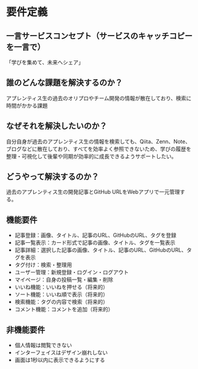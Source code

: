 # 要件定義
## 一言サービスコンセプト（サービスのキャッチコピーを一言で）
「学びを集めて、未来へシェア」
## 誰のどんな課題を解決するのか？
アプレンティス生の過去のオリプロやチーム開発の情報が散在しており、検索に時間がかかる課題
## なぜそれを解決したいのか？
自分自身が過去のアプレンティス生の情報を検索しても、Qiita、Zenn、Note、ブログなどに散在しており、すべてを効率よく参照できないため、学びの履歴を整理・可視化して後輩や同期が効率的に成長できるようサポートしたい。
## どうやって解決するのか？
過去のアプレンティス生の開発記事とGitHub URLをWebアプリで一元管理する。
## 機能要件
- 記事登録：画像、タイトル、記事のURL、GitHubのURL、タグを登録
- 記事一覧表示：カード形式で記事の画像、タイトル、タグを一覧表示
- 記事詳細：選択した記事の画像、タイトル、記事のURL、GitHubのURL、タグを表示
- タグ付け：検索・整理用
- ユーザー管理：新規登録・ログイン・ログアウト
- マイページ：自身の投稿一覧・編集・削除
- いいね機能：いいねを押せる（将来的）
- ソート機能：いいね順で表示（将来的）
- 検索機能：タグの内容で検索（将来的）
- コメント機能：コメントを追加（将来的）
## 非機能要件
- 個人情報は閲覧できない
- インターフェイスはデザイン崩れしない
- 画面は1秒以内に表示できるようにする


